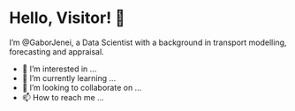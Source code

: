 # Hello, Visitor! 👋

I’m @GaborJenei, a Data Scientist with a background in transport modelling, forecasting and appraisal.

- 👀 I’m interested in ...
- 🌱 I’m currently learning ...
- 💞️ I’m looking to collaborate on ...
- 📫 How to reach me ...

<!---
Todo
https://towardsdatascience.com/build-a-stunning-readme-for-your-github-profile-9b80434fe5d7
--->

<!---
GaborJenei/GaborJenei is a ✨ special ✨ repository because its `README.md` (this file) appears on your GitHub profile.
You can click the Preview link to take a look at your changes.
--->
